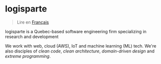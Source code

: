 # logisparte

> Lire en [Français](/profile/README.fr.md)

logisparte is a Quebec-based software engineering firm specializing in research and development

We work with web, cloud (AWS), IoT and machine learning (ML) tech. We're also disciples of
_clean code_, _clean architecture_, _domain-driven design_ and _extreme programming_.
